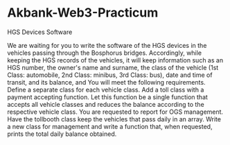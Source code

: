 # Akbank-Web3-Practicum
HGS Devices Software



We are waiting for you to write the software of the HGS devices in the vehicles passing through the Bosphorus bridges. Accordingly, while keeping the HGS records of the vehicles, it will keep information such as an HGS number, the owner's name and surname, the class of the vehicle (1st Class: automobile, 2nd Class: minibus, 3rd Class: bus), date and time of transit, and its balance, and You will meet the following requirements.
Define a separate class for each vehicle class.
Add a toll class with a payment accepting function. Let this function be a single function that accepts all vehicle classes and reduces the balance according to the respective vehicle class.
You are requested to report for OGS management. Have the tollbooth class keep the vehicles that pass daily in an array. Write a new class for management and write a function that, when requested, prints the total daily balance obtained.
